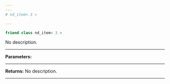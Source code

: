 ```yaml
---
---
# nd_item< 3 >

---
```


```cpp
friend class nd_item< 3 >
```


No description.


---
**Parameters:**


---
**Returns:** No description.

---
